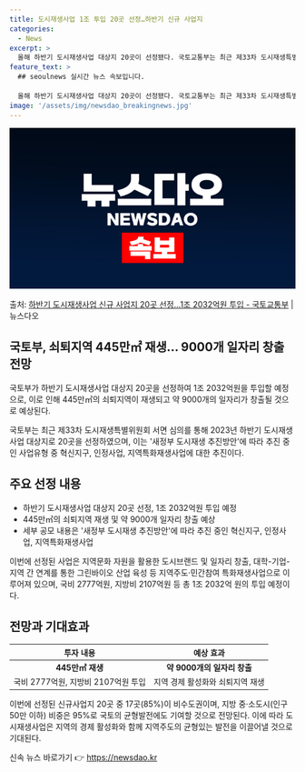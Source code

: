 ```yaml
---
title: 도시재생사업 1조 투입 20곳 선정…하반기 신규 사업지
categories:
  - News
excerpt: >
  올해 하반기 도시재생사업 대상지 20곳이 선정됐다. 국토교통부는 최근 제33차 도시재생특별위원회 서면 심의를…
feature_text: >
  ## seoulnews 실시간 뉴스 속보입니다.

  올해 하반기 도시재생사업 대상지 20곳이 선정됐다. 국토교통부는 최근 제33차 도시재생특별위원회 서면 심의를…
image: '/assets/img/newsdao_breakingnews.jpg'
---
```


![뉴스다오 속보](/assets/img/newsdao_breakingnews.jpg)

<p>출처: <a href="https://newsdao.kr/2807" rel="dofollow">하반기 도시재생사업 신규 사업지 20곳 선정…1조 2032억원 투입 - 국토교통부</a> | 뉴스다오</p>

<h2 data-ke-size="size26">국토부, 쇠퇴지역 445만㎡ 재생… 9000개 일자리 창출 전망</h2>
국토부가 하반기 도시재생사업 대상지 20곳을 선정하여 1조 2032억원을 투입할 예정으로, 이로 인해 445만㎡의 쇠퇴지역이 재생되고 약 9000개의 일자리가 창출될 것으로 예상된다.

국토부는 최근 제33차 도시재생특별위원회 서면 심의를 통해 2023년 하반기 도시재생사업 대상지로 20곳을 선정하였으며, 이는 '새정부 도시재생 추진방안'에 따라 추진 중인 사업유형 중 혁신지구, 인정사업, 지역특화재생사업에 대한 추진이다.

<h2 data-ke-size="size24">주요 선정 내용</h2>
<ul>
<li>하반기 도시재생사업 대상지 20곳 선정, 1조 2032억원 투입 예정</li>
<li>445만㎡의 쇠퇴지역 재생 및 약 9000개 일자리 창출 예상</li>
<li>세부 공모 내용은 '새정부 도시재생 추진방안'에 따라 추진 중인 혁신지구, 인정사업, 지역특화재생사업</li>
</ul>

이번에 선정된 사업은 지역문화 자원을 활용한 도시브랜드 및 일자리 창출, 대학-기업-지역 간 연계를 통한 그린바이오 산업 육성 등 지역주도·민간참여 특화재생사업으로 이루어져 있으며, 국비 2777억원, 지방비 2107억원 등 총 1조 2032억 원의 투입 예정이다. 

<h2 data-ke-size="size24">전망과 기대효과</h2>
<table>
<thead>
<tr>
<th>투자 내용</th>
<th>예상 효과</th>
</tr>
</thead>
<tbody>
<tr>
<td style="text-align: center; height: 17px;"><b>445만㎡ 재생</b></td>
<td style="text-align: center; height: 17px;"><b>약 9000개의 일자리 창출</b></td>
</tr>
<tr>
<td>국비 2777억원, 지방비 2107억원 투입</td>
<td>지역 경제 활성화와 쇠퇴지역 재생</td>
</tr>
</tbody>
</table>

이번에 선정된 신규사업지 20곳 중 17곳(85%)이 비수도권이며, 지방 중·소도시(인구 50만 이하) 비중은 95%로 국토의 균형발전에도 기여할 것으로 전망된다. 이에 따라 도시재생사업은 지역의 경제 활성화와 함께 지역주도의 균형있는 발전을 이끌어낼 것으로 기대된다. 

신속 뉴스 바로가기 👉 <a href="https://newsdao.kr" rel="dofollow">https://newsdao.kr</a>


